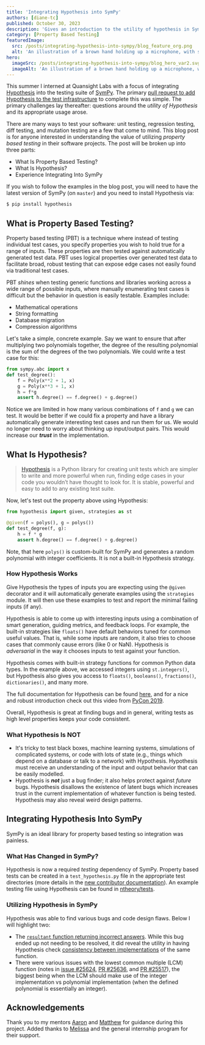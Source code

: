 ```yaml
---
title: 'Integrating Hypothesis into SymPy'
authors: [diane-tc]
published: October 30, 2023
description: 'Gives an introduction to the utility of hypothesis in SymPy'
category: [Property Based Testing]
featuredImage:
  src: /posts/integrating-hypothesis-into-sympy/blog_feature_org.png
  alt: 'An illustration of a brown hand holding up a microphone, with some graphical elements highlighting the top of the microphone.'
hero:
  imageSrc: /posts/integrating-hypothesis-into-sympy/blog_hero_var2.svg
  imageAlt: 'An illustration of a brown hand holding up a microphone, with some graphical elements highlighting the top of the microphone.'
---
```


This summer I interned at Quansight Labs with a focus of integrating [Hypothesis](https://github.com/HypothesisWorks/hypothesis/) into the testing suite of [SymPy](https://github.com/sympy/sympy). The primary [pull request to add Hypothesis to the test infrastructure](https://github.com/sympy/sympy/pull/25428) to complete this was simple. The primary challenges lay thereafter: questions around the _utility of Hypothesis_ and its appropriate usage arose.

There are many ways to test your software: unit testing, regression testing, diff testing, and mutation testing are a few that come to mind. This blog post is for anyone interested in understanding the value of utilizing _property based testing_ in their software projects. The post will be broken up into three parts:

- What Is Property Based Testing?
- What Is Hypothesis?
- Experience Integrating Into SymPy

If you wish to follow the examples in the blog post, you will need to have the latest version of SymPy (on `master`) and you need to install Hypothesis via:

```bash
$ pip install hypothesis
```

## What is Property Based Testing?

Property based testing (PBT) is a technique where instead of testing individual test cases, you specify properties you wish to hold true for a range of inputs. These properties are then tested against automatically generated test data. PBT uses logical properties over generated test data to facilitate broad, robust testing that can expose edge cases not easily found via traditional test cases.

PBT _shines_ when testing generic functions and libraries working across a wide range of possible inputs, where manually enumerating test cases is difficult but the behavior in question is easily testable. Examples include:

- Mathematical operations
- String formatting
- Database migration
- Compression algorithms

Let's take a simple, concrete example. Say we want to ensure that after multiplying two polynomials together, the degree of the resulting polynomial is the sum of the degrees of the two polynomials. We could write a test case for this:

```python
from sympy.abc import x
def test_degree():
    f = Poly(x**2 + 1, x)
    g = Poly(x**3 + 1, x)
    h = f*g
    assert h.degree() == f.degree() + g.degree()
```

Notice we are limited in how many various combinations of `f` and `g` we can test. It would be better if we could fix a property and have a library automatically generate interesting test cases and run them for us. We would no longer need to worry about thinking up input/output pairs. This would increase our **_trust_** in the implementation.

## What Is Hypothesis?

> [Hypothesis](https://hypothesis.readthedocs.io/en/latest/) is a Python library for creating unit tests which are simpler to write and more powerful when run, finding edge cases in your code you wouldn’t have thought to look for. It is stable, powerful and easy to add to any existing test suite.

Now, let's test out the property above using Hypothesis:

```python
from hypothesis import given, strategies as st

@given(f = polys(), g = polys())
def test_degree(f, g):
    h = f * g
    assert h.degree() == f.degree() + g.degree()
```

Note, that here `polys()` is custom-built for SymPy and generates a random polynomial with integer coefficients. It is not a built-in Hypothesis strategy.

### How Hypothesis Works

Give Hypothesis the types of inputs you are expecting using the `@given` decorator and it will automatically generate examples using the `strategies` module. It will then use these examples to test and report the minimal failing inputs (if any).

Hypothesis is able to come up with interesting inputs using a combination of smart generation, guiding metrics, and feedback loops. For example, the built-in strategies like `floats()` have default behaviors tuned for common useful values. That is, while some inputs are random, it also tries to choose cases that commonly cause errors (like 0 or NaN). Hypothesis is _adversarial_ in the way it chooses inputs to test against your function.

Hypothesis comes with built-in strategy functions for common Python data types. In the example above, we accessed integers using `st.integers()`, but Hypothesis also gives you access to `floats()`, `booleans()`, `fractions()`, `dictionaries()`, and many more.

The full documentation for Hypothesis can be found [here](https://hypothesis.readthedocs.io/en/latest/index.html), and for a nice and robust introduction check out this video from [PyCon 2019](https://youtu.be/KcyGUVzL7HA?si=lglSRamsWsY1YLIR).

Overall, Hypothesis is great at finding bugs and in general, writing tests as high level properties keeps your code consistent.

### What Hypothesis Is NOT

- It's tricky to test black boxes, machine learning systems, simulations of complicated systems, or code with lots of state (e.g., things which depend on a database or talk to a network) with Hypothesis. Hypothesis must receive an understanding of the input and output behavior that can be easily modelled.
- Hypothesis is **_not_** just a bug finder; it also helps protect against _future_ bugs. Hypothesis disallows the existence of latent bugs which increases trust in the current implementation of whatever function is being tested. Hypothesis may also reveal weird design patterns.

## Integrating Hypothesis Into SymPy

SymPy is an ideal library for property based testing so integration was painless.

### What Has Changed in SymPy?

Hypothesis is now a required _testing_ dependency of SymPy. Property based tests can be created in a `test_hypothesis.py` file in the appropriate test directories (more details in the [new contributor documentation](https://github.com/sympy/sympy/blob/master/doc/src/contributing/new-contributors-guide/writing-tests.md#hypothesis-testing)). An example testing file using Hypothesis can be found in [ntheory/tests](https://github.com/sympy/sympy/blob/master/sympy/ntheory/tests/test_hypothesis.py).

### Utilizing Hypothesis in SymPy

Hypothesis was able to find various bugs and code design flaws. Below I will highlight two:

- The [`resultant` function returning incorrect answers](https://github.com/sympy/sympy/issues/25406). While this bug ended up not needing to be resolved, it did reveal the utility in having Hypothesis check [consistency between implementations](https://github.com/sympy/sympy/issues/25406#issuecomment-1652243538) of the same function.
- There were various issues with the lowest common multiple (LCM) function (notes in [issue #25624](https://github.com/sympy/sympy/issues/25624), [PR #25636](https://github.com/sympy/sympy/pull/25636), and [PR #25517](https://github.com/sympy/sympy/pull/25517#issuecomment-1714474991)), the biggest being when the LCM should make use of the integer implementation vs polynomial implementation (when the defined polynomial is essentially an integer).

## Acknowledgements

Thank you to my mentors [Aaron](https://github.com/asmeurer) and [Matthew](https://github.com/honno) for guidance during this project. Added thanks to [Melissa](https://github.com/melissawm) and the general internship program for their support.
